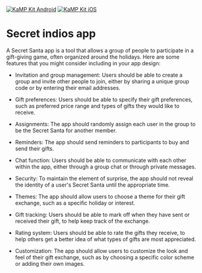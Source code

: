 [![KaMP Kit Android](https://img.shields.io/github/workflow/status/touchlab/KaMPKit/KaMPKit-Android/main?logo=Android&style=plastic)](https://github.com/touchlab/KaMPKit/actions/workflows/KaMPKit-Android.yml)
[![KaMP Kit iOS](https://img.shields.io/github/workflow/status/touchlab/KaMPKit/KaMPKit-iOS?logo=iOS&style=plastic)](https://github.com/touchlab/KaMPKit/actions/workflows/KaMPKit-iOS.yml)

# Secret indios app

A Secret Santa app is a tool that allows a group of people to participate in a gift-giving game, often organized around the holidays. Here are some features that you might consider including in your app design:

* Invitation and group management: Users should be able to create a group and invite other people to join, either by sharing a unique group code or by entering their email addresses.

* Gift preferences: Users should be able to specify their gift preferences, such as preferred price range and types of gifts they would like to receive.

* Assignments: The app should randomly assign each user in the group to be the Secret Santa for another member.

* Reminders: The app should send reminders to participants to buy and send their gifts.

* Chat function: Users should be able to communicate with each other within the app, either through a group chat or through private messages.

* Security: To maintain the element of surprise, the app should not reveal the identity of a user's Secret Santa until the appropriate time.

* Themes: The app should allow users to choose a theme for their gift exchange, such as a specific holiday or interest.

* Gift tracking: Users should be able to mark off when they have sent or received their gift, to help keep track of the exchange.

* Rating system: Users should be able to rate the gifts they receive, to help others get a better idea of what types of gifts are most appreciated.

* Customization: The app should allow users to customize the look and feel of their gift exchange, such as by choosing a specific color scheme or adding their own images.
